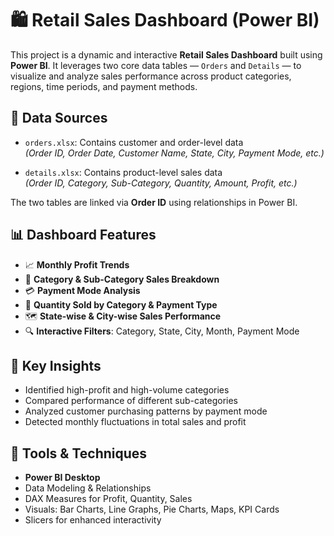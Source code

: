 # 🛍️ Retail Sales Dashboard (Power BI)

This project is a dynamic and interactive **Retail Sales Dashboard** built using **Power BI**. It leverages two core data tables — `Orders` and `Details` — to visualize and analyze sales performance across product categories, regions, time periods, and payment methods.



## 📁 Data Sources

- `orders.xlsx`: Contains customer and order-level data  
  *(Order ID, Order Date, Customer Name, State, City, Payment Mode, etc.)*

- `details.xlsx`: Contains product-level sales data  
  *(Order ID, Category, Sub-Category, Quantity, Amount, Profit, etc.)*

The two tables are linked via **Order ID** using relationships in Power BI.


## 📊 Dashboard Features

- 📈 **Monthly Profit Trends**
- 🛒 **Category & Sub-Category Sales Breakdown**
- 💳 **Payment Mode Analysis**
- 🧾 **Quantity Sold by Category & Payment Type**
- 🗺️ **State-wise & City-wise Sales Performance**
- 🔍 **Interactive Filters**: Category, State, City, Month, Payment Mode



## 📌 Key Insights

- Identified high-profit and high-volume categories
- Compared performance of different sub-categories
- Analyzed customer purchasing patterns by payment mode
- Detected monthly fluctuations in total sales and profit


## 🧰 Tools & Techniques

- **Power BI Desktop**
- Data Modeling & Relationships
- DAX Measures for Profit, Quantity, Sales
- Visuals: Bar Charts, Line Graphs, Pie Charts, Maps, KPI Cards
- Slicers for enhanced interactivity
